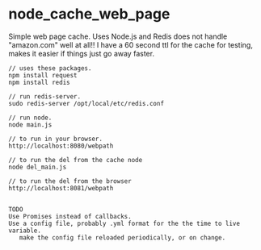 # node_cache_web_page
Simple web page cache. Uses Node.js and Redis  does not handle "amazon.com" well at all!!
I have a 60 second ttl for the cache for testing, makes it easier if things just go away faster.

    // uses these packages.
    npm install request
    npm install redis

    // run redis-server.
    sudo redis-server /opt/local/etc/redis.conf  

    // run node.
    node main.js

    // to run in your browser.
    http://localhost:8080/webpath

    // to run the del from the cache node
    node del_main.js

    // to run the del from the browser
    http://localhost:8081/webpath


    TODO
    Use Promises instead of callbacks.
    Use a config file, probably .yml format for the the time to live variable.
       make the config file reloaded periodically, or on change.

 
